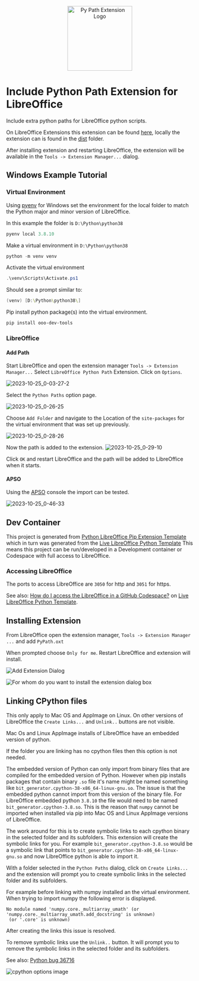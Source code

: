 <p align="center">
<img src="https://github.com/Amourspirit/libreoffice-python-path-ext/assets/4193389/a4470448-0a15-4b6b-8e75-c7ec140fb634" alt="Py Path Extension Logo" width="174" height="174">
</p>

# Include Python Path Extension for LibreOffice

Include extra python paths for LibreOffice python scripts.

On LibreOffice Extensions this extension can be found [here](https://extensions.libreoffice.org/en/extensions/show/41996), locally the extension can is found in the [dist](./dist) folder.

After installing extension and restarting LibreOffice, the extension will be available in the `Tools -> Extension Manager...` dialog.

## Windows Example Tutorial

### Virtual Environment

Using [pyenv](https://github.com/pyenv-win/pyenv-win) for Windows set the environment for the local folder to match the Python major and minor version of LibreOffice.

In this example the folder is `D:\Python\python38`

```powershell
pyenv local 3.8.10
```

Make a virtual environment in `D:\Python\python38`

```powershell
python -m venv venv
```

Activate the virtual environment

```powershell
.\venv\Scripts\Activate.ps1
```

Should see a prompt similar to:
```powershell
(venv) [D:\Python\python38\]
```

Pip install python package(s) into the virtual environment.

```powershell
pip install ooo-dev-tools
```

### LibreOffice

#### Add Path

Start LibreOffice and open the extension manager `Tools -> Extension Manager...` Select `LibreOffice Python Path` Extension.
Click on `Options`.

![2023-10-25_0-03-27-2](https://github.com/Amourspirit/libreoffice-python-path-ext/assets/4193389/25afb530-2304-413d-aa44-121e4c249b92)

Select the `Python Paths` option page.

![2023-10-25_0-26-25](https://github.com/Amourspirit/libreoffice-python-path-ext/assets/4193389/9252c387-3157-40b2-bf9f-fe4dac92e2cf)

Choose `Add Folder` and navigate to the Location of the `site-packages` for the virtual environment that was set up previously.

![2023-10-25_0-28-26](https://github.com/Amourspirit/libreoffice-python-path-ext/assets/4193389/918ceb02-765b-47a0-9908-fedea66caef7)

Now the path is added to the extension. 
![2023-10-25_0-29-10](https://github.com/Amourspirit/libreoffice-python-path-ext/assets/4193389/19c764a2-4045-4d08-85c8-7eab13316699)

Click `OK` and restart LibreOffice and the path will be added to LibreOffice when it starts.

#### APSO

Using the [APSO](https://extensions.libreoffice.org/en/extensions/show/apso-alternative-script-organizer-for-python) console the import can be tested.

![2023-10-25_0-46-33](https://github.com/Amourspirit/libreoffice-python-path-ext/assets/4193389/a61282c0-7197-4b78-a8b4-b0b4810b1b3f)

## Dev Container

This project is generated from [Python LibreOffice Pip Extension Template](https://github.com/Amourspirit/python-libreoffice-pip) which in turn was generated from the [Live LibreOffice Python Template] This means this project can be run/developed in a Development container or Codespace with full access to LibreOffice.

### Accessing LibreOffice

The ports to access LibreOffice are `3050` for http and `3051` for https.

See also: [How do I access the LibreOffice in a GitHub Codespace?](https://github.com/Amourspirit/live-libreoffice-python/wiki/FAQ#how-do-i-access-the-libreoffice-in-a-github-codespace) on [Live LibreOffice Python Template].

## Installing Extension

From LibreOffice open the extension manager, `Tools -> Extension Manager ...` and add `PyPath.oxt`

When prompted choose `Only for me`. Restart LibreOffice and extension will install.

![Add Extension Dialog](https://github.com/Amourspirit/libreoffice-python-path-ext/assets/4193389/1755df5c-b5f9-461c-bcd8-d0e1e7772da5)

![For whom do you want to install the extension dialog box](https://github.com/Amourspirit/python-libreoffice-numpy-ext/assets/4193389/ee0369a2-f2f9-45d9-b093-66a138078f2a)

## Linking CPython files

This only apply to Mac OS and AppImage on Linux. On other versions of LibreOffice the `Create Links...` and `Unlink..` buttons are not visible.

Mac Os and Linux AppImage installs of LibreOffice have an embedded version of python.

If the folder you are linking has no cpython files then this option is not needed.

The embedded version of Python can only import from binary files that are compiled for the embedded version of Python. However when pip installs packages that contain binary `.so` file it's name might be named something like `bit_generator.cpython-38-x86_64-linux-gnu.so`. The issue is that the embedded python cannot import from this version of the binary file. For LibreOffice embedded python `3.8.10` the file would need to be named `bit_generator.cpython-3.8.so`. This is the reason that `numpy` cannot be imported when installed via pip into Mac OS and Linux AppImage versions of LibreOffice.

The work around for this is to create symbolic links to each cpython binary in the selected folder and its subfolders. This extension will create the symbolic links for you. For example `bit_generator.cpython-3.8.so` would be a symbolic link that points to `bit_generator.cpython-38-x86_64-linux-gnu.so` and now LibreOffice python is able to import it.

With a folder selected in the `Python Paths` dialog, click on `Create Links...` and the extension will prompt you to create symbolic links in the selected folder and its subfolders.

For example before linking with numpy installed an the virtual environment.
When trying to import numpy the following error is displayed.

```
No module named 'numpy.core._multiarray_umath' (or 'numpy.core._multiarray_umath.add_docstring' is unknown)
 (or '.core' is unknown)
```

After creating the links this issue is resolved.

To remove symbolic links use the `Unlink..` button. It will prompt you to remove the symbolic links in the selected folder and its subfolders.

See also: [Python bug 36716](https://bugs.python.org/issue36716)


![cpython options image](https://github.com/Amourspirit/libreoffice-python-path-ext/assets/4193389/e654a177-2d1a-46ea-8637-10665ccad47c)


[Live LibreOffice Python Template]:https://github.com/Amourspirit/live-libreoffice-python
